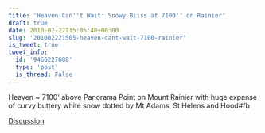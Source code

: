 ```yaml
---
title: 'Heaven Can''t Wait: Snowy Bliss at 7100'' on Rainier'
draft: true
date: 2010-02-22T15:05:48+00:00
slug: '201002221505-heaven-cant-wait-7100-rainier'
is_tweet: true
tweet_info:
  id: '9466227688'
  type: 'post'
  is_thread: False
---
```




Heaven ~ 7100' above Panorama Point on Mount Rainier with huge expanse of curvy buttery white snow dotted by Mt Adams, St Helens and Hood#fb

[Discussion](https://x.com/sytelus/status/9466227688)
